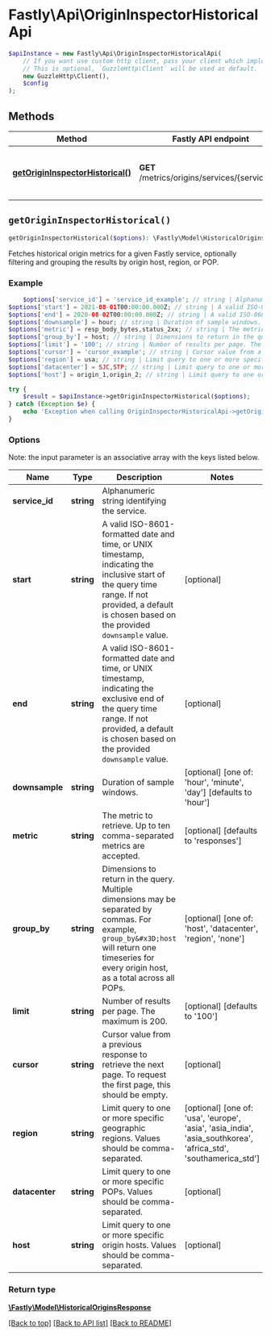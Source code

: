 # Fastly\Api\OriginInspectorHistoricalApi


```php
$apiInstance = new Fastly\Api\OriginInspectorHistoricalApi(
    // If you want use custom http client, pass your client which implements `GuzzleHttp\ClientInterface`.
    // This is optional, `GuzzleHttp\Client` will be used as default.
    new GuzzleHttp\Client(),
    $config
);
```

## Methods

Method | Fastly API endpoint | Description
------------- | ------------- | -------------
[**getOriginInspectorHistorical()**](OriginInspectorHistoricalApi.md#getOriginInspectorHistorical) | **GET** /metrics/origins/services/{service_id} | Get historical origin data for a service


## `getOriginInspectorHistorical()`

```php
getOriginInspectorHistorical($options): \Fastly\Model\HistoricalOriginsResponse // Get historical origin data for a service
```

Fetches historical origin metrics for a given Fastly service, optionally filtering and grouping the results by origin host, region, or POP.

### Example
```php
    $options['service_id'] = 'service_id_example'; // string | Alphanumeric string identifying the service.
$options['start'] = 2021-08-01T00:00:00.000Z; // string | A valid ISO-8601-formatted date and time, or UNIX timestamp, indicating the inclusive start of the query time range. If not provided, a default is chosen based on the provided `downsample` value.
$options['end'] = 2020-08-02T00:00:00.000Z; // string | A valid ISO-8601-formatted date and time, or UNIX timestamp, indicating the exclusive end of the query time range. If not provided, a default is chosen based on the provided `downsample` value.
$options['downsample'] = hour; // string | Duration of sample windows.
$options['metric'] = resp_body_bytes,status_2xx; // string | The metric to retrieve. Up to ten comma-separated metrics are accepted.
$options['group_by'] = host; // string | Dimensions to return in the query. Multiple dimensions may be separated by commas. For example, `group_by=host` will return one timeseries for every origin host, as a total across all POPs.
$options['limit'] = '100'; // string | Number of results per page. The maximum is 200.
$options['cursor'] = 'cursor_example'; // string | Cursor value from a previous response to retrieve the next page. To request the first page, this should be empty.
$options['region'] = usa; // string | Limit query to one or more specific geographic regions. Values should be comma-separated.
$options['datacenter'] = SJC,STP; // string | Limit query to one or more specific POPs. Values should be comma-separated.
$options['host'] = origin_1,origin_2; // string | Limit query to one or more specific origin hosts. Values should be comma-separated.

try {
    $result = $apiInstance->getOriginInspectorHistorical($options);
} catch (Exception $e) {
    echo 'Exception when calling OriginInspectorHistoricalApi->getOriginInspectorHistorical: ', $e->getMessage(), PHP_EOL;
}
```

### Options

Note: the input parameter is an associative array with the keys listed below.

Name | Type | Description  | Notes
------------- | ------------- | ------------- | -------------
**service_id** | **string** | Alphanumeric string identifying the service. |
**start** | **string** | A valid ISO-8601-formatted date and time, or UNIX timestamp, indicating the inclusive start of the query time range. If not provided, a default is chosen based on the provided `downsample` value. | [optional]
**end** | **string** | A valid ISO-8601-formatted date and time, or UNIX timestamp, indicating the exclusive end of the query time range. If not provided, a default is chosen based on the provided `downsample` value. | [optional]
**downsample** | **string** | Duration of sample windows. | [optional] [one of: 'hour', 'minute', 'day'] [defaults to 'hour']
**metric** | **string** | The metric to retrieve. Up to ten comma-separated metrics are accepted. | [optional] [defaults to 'responses']
**group_by** | **string** | Dimensions to return in the query. Multiple dimensions may be separated by commas. For example, `group_by&#x3D;host` will return one timeseries for every origin host, as a total across all POPs. | [optional] [one of: 'host', 'datacenter', 'region', 'none']
**limit** | **string** | Number of results per page. The maximum is 200. | [optional] [defaults to '100']
**cursor** | **string** | Cursor value from a previous response to retrieve the next page. To request the first page, this should be empty. | [optional]
**region** | **string** | Limit query to one or more specific geographic regions. Values should be comma-separated. | [optional] [one of: 'usa', 'europe', 'asia', 'asia_india', 'asia_southkorea', 'africa_std', 'southamerica_std']
**datacenter** | **string** | Limit query to one or more specific POPs. Values should be comma-separated. | [optional]
**host** | **string** | Limit query to one or more specific origin hosts. Values should be comma-separated. | [optional]

### Return type

[**\Fastly\Model\HistoricalOriginsResponse**](../Model/HistoricalOriginsResponse.md)

[[Back to top]](#) [[Back to API list]](../../README.md#endpoints)
[[Back to README]](../../README.md)
